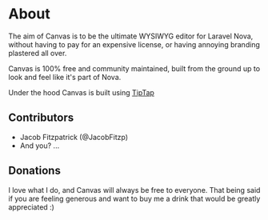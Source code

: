 # About

The aim of Canvas is to be the ultimate WYSIWYG editor for Laravel Nova, without having to pay for an expensive license, or having annoying branding plastered all over.

Canvas is 100% free and community maintained, built from the ground up to look and feel like it's part of Nova.

Under the hood Canvas is built using [TipTap](https://tiptap.dev/)

## Contributors

- Jacob Fitzpatrick (@JacobFitzp)
- And you? ...

## Donations

I love what I do, and Canvas will always be free to everyone. That being said if you are feeling generous and want to buy me a drink that would be greatly appreciated :)